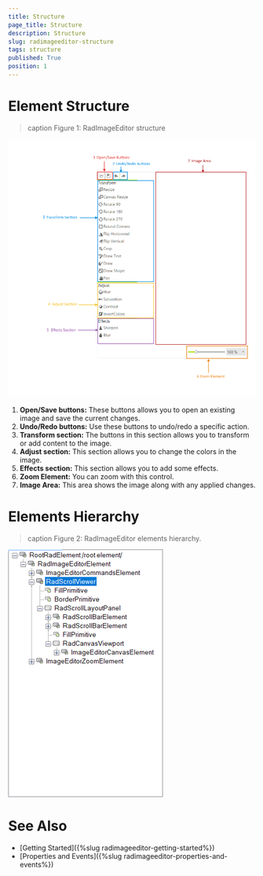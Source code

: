 ```yaml
---
title: Structure
page_title: Structure
description: Structure
slug: radimageeditor-structure
tags: structure
published: True
position: 1
---
```



# Element Structure

>caption Figure 1: RadImageEditor structure

![](images/image-editor-structure002.png)

1. __Open/Save buttons:__ These buttons allows you to open an existing image and save the current changes.  
2. __Undo/Redo buttons:__ Use these buttons to undo/redo a specific action.
3. __Transform section:__ The buttons in this section allows you to transform or add content to the image. 
4. __Adjust section:__ This section allows you to change the colors in the image. 
5. __Effects section:__ This section allows you to add some effects.
6. __Zoom Element:__ You can zoom with this control.
7. __Image Area:__ This area shows the image along with any applied changes. 

# Elements Hierarchy

>caption Figure 2: RadImageEditor elements hierarchy.

![](images/image-editor-structure001.png)


# See Also

* [Getting Started]({%slug radimageeditor-getting-started%})
* [Properties and Events]({%slug radimageeditor-properties-and-events%})